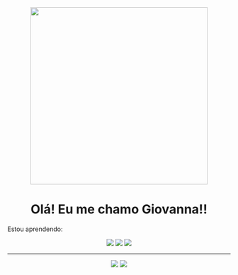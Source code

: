 <div align="center" > 

<img  width="400px" src="https://i.pinimg.com/originals/84/31/d6/8431d6a80f616f4dffbc81af9787bfbd.gif">
  
 </div>
<div>
  
  <div align="center">
  <h1>Olá! Eu me chamo Giovanna!! </h1>
  </div>
  <p> Estou aprendendo: </p>
  
  
  <div align="center" >
<img src="https://img.shields.io/badge/java-%23ED8B00.svg?style=for-the-badge&logo=openjdk&logoColor=white">
<img src="https://img.shields.io/badge/css3-%231572B6.svg?style=for-the-badge&logo=css3&logoColor=white">
<img src="https://img.shields.io/badge/html5-%23E34F26.svg?style=for-the-badge&logo=html5&logoColor=white">
<hr>
<img src="https://img.shields.io/badge/Eclipse-FE7A16.svg?style=for-the-badge&logo=Eclipse&logoColor=white">
<img src="https://img.shields.io/badge/Visual%20Studio%20Code-0078d7.svg?style=for-the-badge&logo=visual-studio-code&logoColor=white">
  </div>
